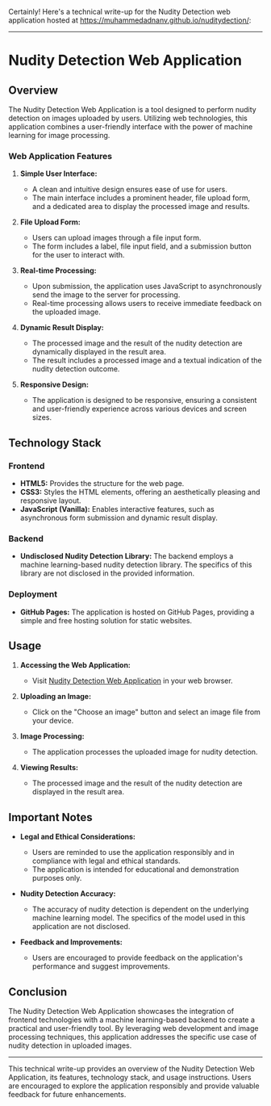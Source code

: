 Certainly! Here's a technical write-up for the Nudity Detection web application hosted at https://muhammedadnanv.github.io/nuditydection/:

---

# Nudity Detection Web Application

## Overview

The Nudity Detection Web Application is a tool designed to perform nudity detection on images uploaded by users. Utilizing web technologies, this application combines a user-friendly interface with the power of machine learning for image processing.

### Web Application Features

1. **Simple User Interface:**
   - A clean and intuitive design ensures ease of use for users.
   - The main interface includes a prominent header, file upload form, and a dedicated area to display the processed image and results.

2. **File Upload Form:**
   - Users can upload images through a file input form.
   - The form includes a label, file input field, and a submission button for the user to interact with.

3. **Real-time Processing:**
   - Upon submission, the application uses JavaScript to asynchronously send the image to the server for processing.
   - Real-time processing allows users to receive immediate feedback on the uploaded image.

4. **Dynamic Result Display:**
   - The processed image and the result of the nudity detection are dynamically displayed in the result area.
   - The result includes a processed image and a textual indication of the nudity detection outcome.

5. **Responsive Design:**
   - The application is designed to be responsive, ensuring a consistent and user-friendly experience across various devices and screen sizes.

## Technology Stack

### Frontend

- **HTML5:** Provides the structure for the web page.
- **CSS3:** Styles the HTML elements, offering an aesthetically pleasing and responsive layout.
- **JavaScript (Vanilla):** Enables interactive features, such as asynchronous form submission and dynamic result display.

### Backend

- **Undisclosed Nudity Detection Library:** The backend employs a machine learning-based nudity detection library. The specifics of this library are not disclosed in the provided information.

### Deployment

- **GitHub Pages:** The application is hosted on GitHub Pages, providing a simple and free hosting solution for static websites.

## Usage

1. **Accessing the Web Application:**
   - Visit [Nudity Detection Web Application](https://muhammedadnanv.github.io/nuditydection/) in your web browser.

2. **Uploading an Image:**
   - Click on the "Choose an image" button and select an image file from your device.

3. **Image Processing:**
   - The application processes the uploaded image for nudity detection.

4. **Viewing Results:**
   - The processed image and the result of the nudity detection are displayed in the result area.

## Important Notes

- **Legal and Ethical Considerations:**
  - Users are reminded to use the application responsibly and in compliance with legal and ethical standards.
  - The application is intended for educational and demonstration purposes only.

- **Nudity Detection Accuracy:**
  - The accuracy of nudity detection is dependent on the underlying machine learning model. The specifics of the model used in this application are not disclosed.

- **Feedback and Improvements:**
  - Users are encouraged to provide feedback on the application's performance and suggest improvements.

## Conclusion

The Nudity Detection Web Application showcases the integration of frontend technologies with a machine learning-based backend to create a practical and user-friendly tool. By leveraging web development and image processing techniques, this application addresses the specific use case of nudity detection in uploaded images.

---

This technical write-up provides an overview of the Nudity Detection Web Application, its features, technology stack, and usage instructions. Users are encouraged to explore the application responsibly and provide valuable feedback for future enhancements.
